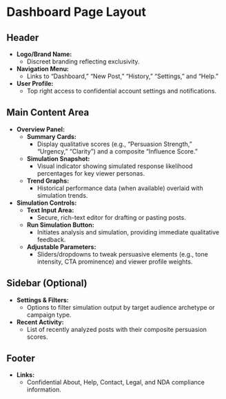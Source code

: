 # Dashboard Page Layout

## Header

- **Logo/Brand Name:**
    - Discreet branding reflecting exclusivity.
- **Navigation Menu:**
    - Links to “Dashboard,” “New Post,” “History,” “Settings,” and “Help.”
- **User Profile:**
    - Top right access to confidential account settings and notifications.

## Main Content Area

- **Overview Panel:**
    - **Summary Cards:**
        - Display qualitative scores (e.g., “Persuasion Strength,” “Urgency,” “Clarity”) and a composite “Influence Score.”
    - **Simulation Snapshot:**
        - Visual indicator showing simulated response likelihood percentages for key viewer personas.
    - **Trend Graphs:**
        - Historical performance data (when available) overlaid with simulation trends.
- **Simulation Controls:**
    - **Text Input Area:**
        - Secure, rich-text editor for drafting or pasting posts.
    - **Run Simulation Button:**
        - Initiates analysis and simulation, providing immediate qualitative feedback.
    - **Adjustable Parameters:**
        - Sliders/dropdowns to tweak persuasive elements (e.g., tone intensity, CTA prominence) and viewer profile weights.

## Sidebar (Optional)

- **Settings & Filters:**
    - Options to filter simulation output by target audience archetype or campaign type.
- **Recent Activity:**
    - List of recently analyzed posts with their composite persuasion scores.

## Footer

- **Links:**
    - Confidential About, Help, Contact, Legal, and NDA compliance information.